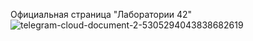Официальная страница "Лаборатории 42"
![telegram-cloud-document-2-5305294043838682619](https://user-images.githubusercontent.com/32329126/158958282-1dfa328a-f536-489c-a3ef-519d3c5edd43.jpg)
